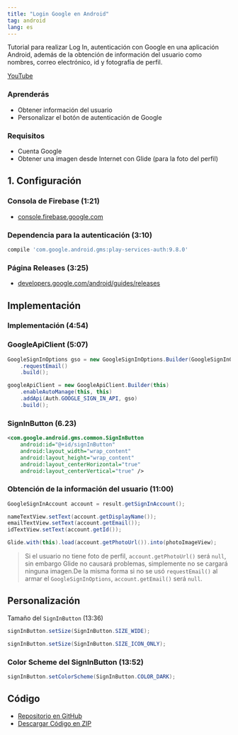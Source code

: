 ```yaml
---
title: "Login Google en Android"
tag: android
lang: es
---
```


Tutorial para realizar Log In, autenticación con Google en una aplicación Android, además de la obtención de información del usuario como nombres, correo electrónico, id y fotografía de perfil.

[YouTube](https://www.youtube.com/watch?v=O3aemJ9eAAA)

### Aprenderás

* Obtener información del usuario
* Personalizar el botón de autenticación de Google

### Requisitos
* Cuenta Google
* Obtener una imagen desde Internet con Glide (para la foto del perfil)

## 1. Configuración

### Consola de Firebase (1:21)

* [console.firebase.google.com](https://console.firebase.google.com/)

### Dependencia para la autenticación (3:10)

```groovy
compile 'com.google.android.gms:play-services-auth:9.8.0'
```

### Página Releases (3:25)

* [developers.google.com/android/guides/releases](https://developers.google.com/android/guides/releases)

## Implementación

### Implementación (4:54)

### GoogleApiClient (5:07)

```java
GoogleSignInOptions gso = new GoogleSignInOptions.Builder(GoogleSignInOptions.DEFAULT_SIGN_IN)  
    .requestEmail()
    .build();

googleApiClient = new GoogleApiClient.Builder(this)  
    .enableAutoManage(this, this)
    .addApi(Auth.GOOGLE_SIGN_IN_API, gso)
    .build();
```

### SignInButton (6.23)

```xml
<com.google.android.gms.common.SignInButton  
    android:id="@+id/signInButton"
    android:layout_width="wrap_content"
    android:layout_height="wrap_content"
    android:layout_centerHorizontal="true"
    android:layout_centerVertical="true" />
```

### Obtención de la información del usuario (11:00)

```java
GoogleSignInAccount account = result.getSignInAccount();

nameTextView.setText(account.getDisplayName());  
emailTextView.setText(account.getEmail());  
idTextView.setText(account.getId());

Glide.with(this).load(account.getPhotoUrl()).into(photoImageView);
```

> Si el usuario no tiene foto de perfil, `account.getPhotoUrl()` será `null`, sin embargo Glide no causará problemas, simplemente no se cargará ninguna imagen.De la misma forma si no se usó `requestEmail()` al armar el `GoogleSignInOptions`, `account.getEmail()` será `null`.

## Personalización

Tamaño del `SignInButton` (13:36)

```java
signInButton.setSize(SignInButton.SIZE_WIDE);
```

```java
signInButton.setSize(SignInButton.SIZE_ICON_ONLY);
```

### Color Scheme del SignInButton (13:52)

```java
signInButton.setColorScheme(SignInButton.COLOR_DARK);
```

## Código
* [Repositorio en GitHub](https://github.com/alvareztech/GoogleSignInAndroid)
* [Descargar Código en ZIP](https://github.com/alvareztech/GoogleSignInAndroid/archive/master.zip)

